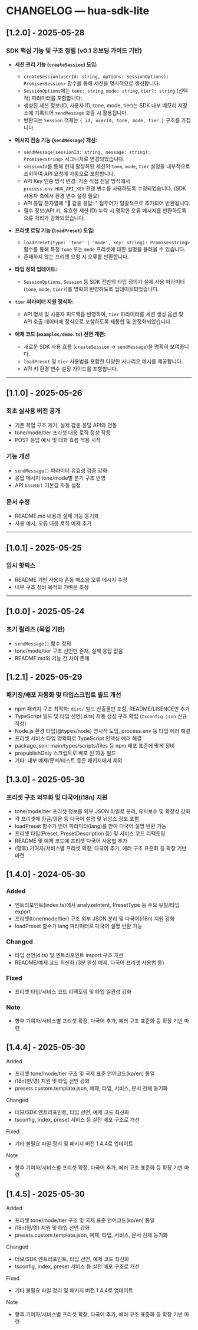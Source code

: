 # CHANGELOG — hua-sdk-lite

## [1.2.0] - 2025-05-28

### SDK 핵심 기능 및 구조 정립 (v0.1 온보딩 가이드 기반)

- **세션 관리 기능 (`createSession`) 도입:**
  - `createSession(userId: string, options: SessionOptions): Promise<Session>` 함수를 통해 세션을 명시적으로 생성합니다.
  - `SessionOptions`에는 `tone: string`, `mode: string`, `tier?: string` (선택적) 파라미터를 포함합니다.
  - 생성된 세션 정보(ID, 사용자 ID, tone, mode, tier)는 SDK 내부 메모리 저장소에 기록되어 `sendMessage` 호출 시 활용됩니다.
  - 반환되는 `Session` 객체는 `{ id, userId, tone, mode, tier }` 구조를 가집니다.

- **메시지 전송 기능 (`sendMessage`) 개선:**
  - `sendMessage(sessionId: string, message: string): Promise<string>` 시그니처로 변경되었습니다.
  - `sessionId`를 통해 현재 활성화된 세션의 `tone`, `mode`, `tier` 설정을 내부적으로 조회하여 API 요청에 자동으로 포함합니다.
  - API Key 인증 방식 변경: 기존 직접 전달 방식에서 `process.env.HUA_API_KEY` 환경 변수를 사용하도록 수정되었습니다. (SDK 사용자 측에서 환경 변수 설정 필요)
  - API 응답 문자열에 "🤖 감응 응답: " 접두어가 일괄적으로 추가되어 반환됩니다.
  - 필수 정보(API 키, 유효한 세션 ID) 누락 시 명확한 오류 메시지를 반환하도록 오류 처리가 강화되었습니다.

- **프리셋 로딩 기능 (`loadPreset`) 도입:**
  - `loadPreset(type: 'tone' | 'mode', key: string): Promise<string>` 함수를 통해 특정 `tone` 또는 `mode` 프리셋에 대한 설명을 불러올 수 있습니다.
  - 존재하지 않는 프리셋 요청 시 오류를 반환합니다.

- **타입 정의 업데이트:**
  - `SessionOptions`, `Session` 등 SDK 전반의 타입 정의가 실제 사용 파라미터 (`tone`, `mode`, `tier?`)를 명확히 반영하도록 업데이트되었습니다.

- **`tier` 파라미터 지원 정식화:**
  - API 명세 및 사용자 피드백을 반영하여, `tier` 파라미터를 세션 생성 옵션 및 API 호출 데이터에 정식으로 포함하도록 재통합 및 안정화되었습니다.

- **예제 코드 (`examples/demo.ts`) 전면 개편:**
  - 새로운 SDK 사용 흐름 (`createSession` -> `sendMessage`)을 명확히 보여줍니다.
  - `loadPreset` 및 `tier` 사용법을 포함한 다양한 시나리오 예시를 제공합니다.
  - API 키 환경 변수 설정 가이드를 포함합니다.

---

## [1.1.0] - 2025-05-26

### 최초 실사용 버전 공개

- 기존 목업 구조 제거, 실제 감응 응답 API와 연동
- tone/mode/tier 프리셋 대응 로직 정상 작동
- POST 응답 예시 및 대화 흐름 적용 시작

### 기능 개선

- `sendMessage()` 파라미터 유효성 검증 강화
- 응답 메시지 tone/mode별 분기 구조 반영
- API `baseUrl` 기본값 자동 설정

### 문서 수정

- README.md 내용과 실제 기능 동기화
- 사용 예시, 오류 대응 로직 예제 추가

---

## [1.0.1] - 2025-05-25

### 임시 핫픽스

- README 기반 사용자 혼동 해소용 오류 메시지 수정
- 내부 구조 정비 목적의 가벼운 조정

---

## [1.0.0] - 2025-05-24

### 초기 릴리즈 (목업 기반)

- `sendMessage()` 함수 정의
- tone/mode/tier 구조 선언만 존재, 실제 응답 없음
- README.md와 기능 간 차이 존재

## [1.2.1] - 2025-05-29

### 패키징/배포 자동화 및 타입스크립트 빌드 개선

- npm 패키지 구조 최적화: `dist/` 빌드 산출물만 포함, README/LISENCE만 추가
- TypeScript 빌드 및 타입 선언(.d.ts) 자동 생성 구조 확립 (`tsconfig.json` 신규 작성)
- Node.js 환경 타입(@types/node) 명시적 도입, process.env 등 타입 에러 해결
- 프리셋 서비스 타입 명확화로 TypeScript 인덱싱 에러 해결
- package.json: main/types/scripts/files 등 npm 배포 표준에 맞게 정비
- prepublishOnly 스크립트로 배포 전 자동 빌드
- 기타: 내부 예제/문서/테스트 등은 패키지에서 제외

## [1.3.0] - 2025-05-30

### 프리셋 구조 외부화 및 다국어(i18n) 지원

- tone/mode/tier 프리셋 정보를 외부 JSON 파일로 분리, 유지보수 및 확장성 강화
- 각 프리셋에 한글/영문 등 다국어 설명 및 뉘앙스 정보 포함
- loadPreset 함수가 언어 파라미터(lang)를 받아 다국어 설명 반환 가능
- 프리셋 타입(Preset, PresetDescription 등) 및 서비스 코드 리팩토링
- README 및 예제 코드에 프리셋 다국어 사용법 추가
- (향후) 기여자/서비스별 프리셋 확장, 다국어 추가, 에러 구조 표준화 등 확장 기반 마련

## [1.4.0] - 2024-05-30

### Added

- 엔트리포인트(index.ts)에서 analyzeIntent, PresetType 등 주요 유틸/타입 export
- 프리셋(tone/mode/tier) 구조 외부 JSON 분리 및 다국어(i18n) 지원 강화
- loadPreset 함수가 lang 파라미터로 다국어 설명 반환 가능

### Changed

- 타입 선언(d.ts) 및 엔트리포인트 import 구조 개선
- README/예제 코드 최신화 (3분 완성 예제, 다국어 프리셋 사용법 등)

### Fixed

- 프리셋 타입/서비스 코드 리팩토링 및 타입 일관성 강화

### Note

- 향후 기여자/서비스별 프리셋 확장, 다국어 추가, 에러 구조 표준화 등 확장 기반 마련

## [1.4.4] - 2025-05-30

Added

- 프리셋 tone/mode/tier 구조 및 국제 표준 언어코드(ko/en) 통일
- i18n(한/영) 지원 및 타입 선언 강화
- presets.custom.template.json, 예제, 타입, 서비스, 문서 전체 동기화

Changed

- 데모/SDK 엔트리포인트, 타입 선언, 예제 코드 최신화
- tsconfig, index, preset 서비스 등 실전 배포 구조로 개선

Fixed

- 기타 불필요 파일 정리 및 패키지 버전 1.4.4로 업데이트

Note

- 향후 기여자/서비스별 프리셋 확장, 다국어 추가, 에러 구조 표준화 등 확장 기반 마련

## [1.4.5] - 2025-05-30

Added

- 프리셋 tone/mode/tier 구조 및 국제 표준 언어코드(ko/en) 통일
- i18n(한/영) 지원 및 타입 선언 강화
- presets.custom.template.json, 예제, 타입, 서비스, 문서 전체 동기화

Changed

- 데모/SDK 엔트리포인트, 타입 선언, 예제 코드 최신화
- tsconfig, index, preset 서비스 등 실전 배포 구조로 개선

Fixed

- 기타 불필요 파일 정리 및 패키지 버전 1.4.4로 업데이트

Note

- 향후 기여자/서비스별 프리셋 확장, 다국어 추가, 에러 구조 표준화 등 확장 기반 마련
